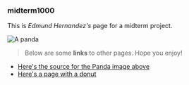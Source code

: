 ### midterm1000

This is _Edmund Hernandez's_ page for a midterm project.

![A panda](https://cdn.britannica.com/80/150980-050-84B9202C/Giant-panda-cub-branch.jpg)

> Below are some **links** to other pages.
> Hope you enjoy!
- [Here's the source for the Panda image above](https://www.britannica.com/animal/giant-panda)
- [Here's a page with a donut](secondPage)
